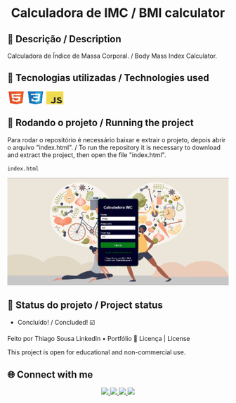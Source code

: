 <h1 align="center">Calculadora de IMC / BMI calculator </h1>

## :memo: Descrição / Description
Calculadora de Índice de Massa Corporal. / Body Mass Index Calculator.

## :wrench: Tecnologias utilizadas / Technologies used
<div align="left">
  <img align="center" alt="HTML" height="30" width="40" src="https://raw.githubusercontent.com/devicons/devicon/master/icons/html5/html5-original.svg">
  <img align="center" alt="CSS" height="30" width="40" src="https://raw.githubusercontent.com/devicons/devicon/master/icons/css3/css3-original.svg">
  <img align="center" alt="JavaScript" height="30" width="40" src="https://raw.githubusercontent.com/devicons/devicon/master/icons/javascript/javascript-original.svg">
</div>

## :rocket: Rodando o projeto / Running the project
Para rodar o repositório é necessário baixar e extrair o projeto, depois abrir o arquivo "index.html". / To run the repository it is necessary to download and extract the project, then open the file "index.html".

```
index.html
```

![Foto do projeto rodando](/img/Screenshot.png)

## :dart: Status do projeto / Project status
* Concluído! / Concluded! :ballot_box_with_check:

Feito por Thiago Sousa
LinkedIn • Portfólio
📄 Licença | License

This project is open for educational and non-commercial use.


## 🌐 Connect with me

<div align="center">
  <a href="https://www.linkedin.com/in/thiago-f-torres/" target="_blank">
    <img src="https://cdn.jsdelivr.net/gh/devicons/devicon/icons/linkedin/linkedin-original.svg" width="40px" />
  </a>
  <a href="https://github.com/ThiagoTorresFerrao" target="_blank">
    <img src="https://cdn.jsdelivr.net/gh/devicons/devicon/icons/github/github-original.svg" width="40px" />
  </a>
  <a href="https://www.instagram.com/thiagotorresferrao/" target="_blank">
    <img src="https://img.shields.io/badge/Instagram-E4405F?style=for-the-badge&logo=instagram&logoColor=white" height="30px" />
  </a>
  <a href="https://www.youtube.com/@Thiago_Torres" target="_blank">
    <img src="https://img.shields.io/badge/YouTube-FF0000?style=for-the-badge&logo=youtube&logoColor=white" height="30px" />
  </a>
</div>